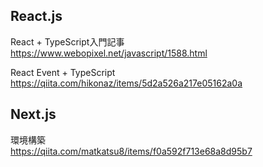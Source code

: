 ## React.js
React + TypeScript入門記事  
https://www.webopixel.net/javascript/1588.html  

React Event + TypeScript  
https://qiita.com/hikonaz/items/5d2a526a217e05162a0a  

## Next.js
環境構築  
https://qiita.com/matkatsu8/items/f0a592f713e68a8d95b7  